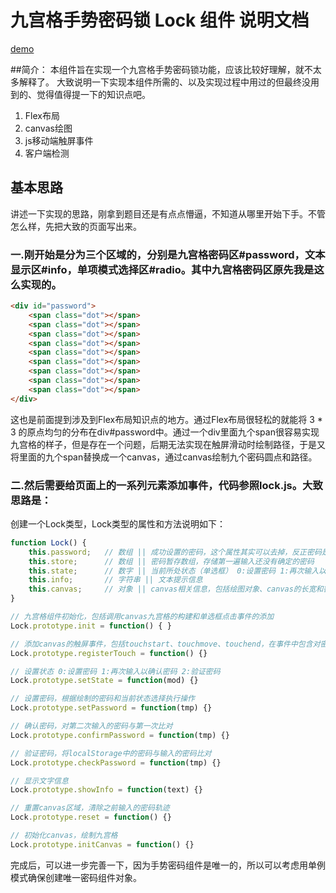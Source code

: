 # 九宫格手势密码锁 Lock 组件 说明文档

[demo](http://www.norma0119.cn/Lock/)

##简介：
本组件旨在实现一个九宫格手势密码锁功能，应该比较好理解，就不太多解释了。 
大致说明一下实现本组件所需的、以及实现过程中用过的但最终没用到的、觉得值得提一下的知识点吧。
1. Flex布局
2. canvas绘图
3. js移动端触屏事件
4. 客户端检测 


## 基本思路
讲述一下实现的思路，刚拿到题目还是有点点懵逼，不知道从哪里开始下手。不管怎么样，先把大致的页面写出来。

### 一.刚开始是分为三个区域的，分别是九宫格密码区#password，文本显示区#info，单项模式选择区#radio。其中九宫格密码区原先我是这么实现的。
```html
<div id="password">
	<span class="dot"></span>
	<span class="dot"></span>
	<span class="dot"></span>
	<span class="dot"></span>
	<span class="dot"></span>
	<span class="dot"></span>
	<span class="dot"></span>
	<span class="dot"></span>
	<span class="dot"></span>
</div>
```
这也是前面提到涉及到Flex布局知识点的地方。通过Flex布局很轻松的就能将 3 * 3 的原点均匀的分布在div#password中。通过一个div里面九个span很容易实现九宫格的样子，但是存在一个问题，后期无法实现在触屏滑动时绘制路径，于是又将里面的九个span替换成一个canvas，通过canvas绘制九个密码圆点和路径。

### 二.然后需要给页面上的一系列元素添加事件，代码参照lock.js。大致思路是： 
创建一个Lock类型，Lock类型的属性和方法说明如下：
```javascript
function Lock() {
	this.password;   // 数组 || 成功设置的密码，这个属性其实可以去掉，反正密码是要存在localStorage里面的
	this.store;      // 数组 || 密码暂存数组，存储第一遍输入还没有确定的密码
	this.state;      // 数字 || 当前所处状态（单选框） 0:设置密码 1:再次输入以确认密码 2:验证密码
	this.info;       // 字符串 || 文本提示信息 
	this.canvas;     // 对象 || canvas相关信息，包括绘图对象、canvas的长宽和密码点的半径
}

// 九宫格组件初始化，包括调用canvas九宫格的构建和单选框点击事件的添加
Lock.prototype.init = function() { }    

// 添加canvas的触屏事件，包括touchstart、touchmove、touchend，在事件中包含对密码点路径的绘制和对暂存密码的设置
Lock.prototype.registerTouch = function() {}   

// 设置状态 0:设置密码 1:再次输入以确认密码 2:验证密码
Lock.prototype.setState = function(mod) {}  

// 设置密码，根据绘制的密码和当前状态选择执行操作
Lock.prototype.setPassword = function(tmp) {}

// 确认密码，对第二次输入的密码与第一次比对
Lock.prototype.confirmPassword = function(tmp) {} 

// 验证密码，将localStorage中的密码与输入的密码比对
Lock.prototype.checkPassword = function(tmp) {}  

// 显示文字信息
Lock.prototype.showInfo = function(text) {} 

// 重置canvas区域，清除之前输入的密码轨迹
Lock.prototype.reset = function() {}    

// 初始化canvas，绘制九宫格
Lock.prototype.initCanvas = function() {}     
```
完成后，可以进一步完善一下，因为手势密码组件是唯一的，所以可以考虑用单例模式确保创建唯一密码组件对象。















